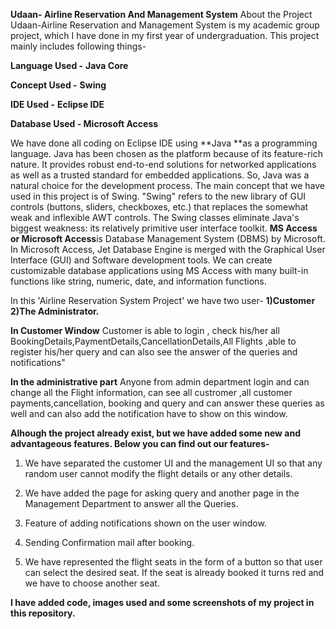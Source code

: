 **Udaan- Airline Reservation And Management System**
About the Project
Udaan-Airline Reservation and Management System is my academic group project, which I have done in my first year of undergraduation. This project mainly includes following things-

**Language Used -** **Java Core**

**Concept Used -** **Swing**

**IDE Used -** **Eclipse IDE**

**Database Used - Microsoft Access**

We have done all coding on Eclipse IDE using **Java **as a programming language. Java has been chosen as the platform because of its feature-rich nature. It provides robust end-to-end solutions for networked applications as well as a trusted standard for embedded applications. So, Java was a natural choice for the development process. The main concept that we have used in this project is of Swing. "Swing" refers to the new library of GUI controls (buttons, sliders, checkboxes, etc.) that replaces the somewhat weak and inflexible AWT controls. The Swing classes eliminate Java's biggest weakness: its relatively primitive user interface toolkit. **MS Access or Microsoft Access**is Database Management System (DBMS) by Microsoft. In Microsoft Access, Jet Database Engine is merged with the Graphical User Interface (GUI) and Software development tools. We can create customizable database applications using MS Access with many built-in functions like string, numeric, date, and information functions.

In this 'Airline Reservation System Project' we have two user- **1)Customer 2)The Administrator.**

**In Customer Window** Customer is able to login , check his/her all BookingDetails,PaymentDetails,CancellationDetails,All Flights ,able to register his/her query and can also see the answer of the queries and notifications"

**In the administrative part** Anyone from admin department login and can change all the Flight information, can see all custromer ,all customer payments,cancellation, booking and query and can answer these queries as well and can also add the notification have to show on this window.


**Alhough the project already exist, but we have added some new and advantageous features. Below you can find out our features-**

1) We have separated the customer UI and the management UI so that any random user cannot modify the flight details or any other details.

2) We have added the page for asking query and another page in the Management Department to answer all the Queries.

3) Feature of adding notifications shown on the user window.

4) Sending Confirmation mail after booking.

5) We have represented the flight seats in the form of a button so that user can select the desired seat. If the seat is already booked it turns red and we have to choose another seat.

**I have added code, images used and some screenshots of my project in this repository.**
